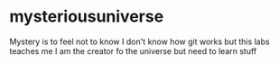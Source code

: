 # mysteriousuniverse
Mystery is to feel not to know
I don't know how git works but this labs teaches me I am the creator fo the universe but need to learn
stuff
